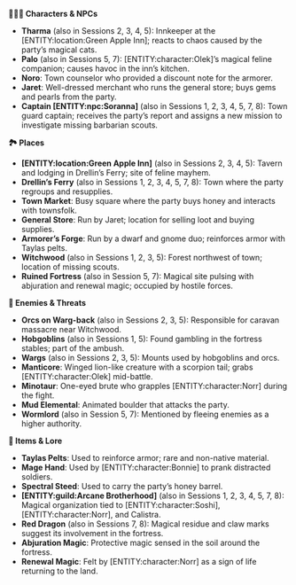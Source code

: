 <p><strong>🧑&zwj;🤝&zwj;🧑 Characters &amp; NPCs</strong></p>
<ul>
<li><strong>Tharma</strong> (also in Sessions 2, 3, 4, 5): Innkeeper at the [ENTITY:location:Green Apple Inn]; reacts to chaos caused by the party&rsquo;s magical cats.</li>
<li><strong>Palo</strong> (also in Sessions 5, 7): [ENTITY:character:Olek]&rsquo;s magical feline companion; causes havoc in the inn&rsquo;s kitchen.</li>
<li><strong>Noro</strong>: Town counselor who provided a discount note for the armorer.</li>
<li><strong>Jaret</strong>: Well-dressed merchant who runs the general store; buys gems and pearls from the party.</li>
<li><strong>Captain [ENTITY:npc:Soranna]</strong> (also in Sessions 1, 2, 3, 4, 5, 7, 8): Town guard captain; receives the party&rsquo;s report and assigns a new mission to investigate missing barbarian scouts.</li>
</ul>
<p><strong>🏞️ Places</strong></p>
<ul>
<li><strong>[ENTITY:location:Green Apple Inn]</strong> (also in Sessions 2, 3, 4, 5): Tavern and lodging in Drellin&rsquo;s Ferry; site of feline mayhem.</li>
<li><strong>Drellin&rsquo;s Ferry</strong> (also in Sessions 1, 2, 3, 4, 5, 7, 8): Town where the party regroups and resupplies.</li>
<li><strong>Town Market</strong>: Busy square where the party buys honey and interacts with townsfolk.</li>
<li><strong>General Store</strong>: Run by Jaret; location for selling loot and buying supplies.</li>
<li><strong>Armorer&rsquo;s Forge</strong>: Run by a dwarf and gnome duo; reinforces armor with Taylas pelts.</li>
<li><strong>Witchwood</strong> (also in Sessions 1, 2, 3, 5): Forest northwest of town; location of missing scouts.</li>
<li><strong>Ruined Fortress</strong> (also in Session 5, 7): Magical site pulsing with abjuration and renewal magic; occupied by hostile forces.</li>
</ul>
<p><strong>🧟 Enemies &amp; Threats</strong></p>
<ul>
<li><strong>Orcs on Warg-back</strong> (also in Sessions 2, 3, 5): Responsible for caravan massacre near Witchwood.</li>
<li><strong>Hobgoblins</strong> (also in Sessions 1, 5): Found gambling in the fortress stables; part of the ambush.</li>
<li><strong>Wargs</strong> (also in Sessions 2, 3, 5): Mounts used by hobgoblins and orcs.</li>
<li><strong>Manticore</strong>: Winged lion-like creature with a scorpion tail; grabs [ENTITY:character:Olek] mid-battle.</li>
<li><strong>Minotaur</strong>: One-eyed brute who grapples [ENTITY:character:Norr] during the fight.</li>
<li><strong>Mud Elemental</strong>: Animated boulder that attacks the party.</li>
<li><strong>Wormlord</strong> (also in Session 5, 7): Mentioned by fleeing enemies as a higher authority.</li>
</ul>
<p><strong>🧭 Items &amp; Lore</strong></p>
<ul>
<li><strong>Taylas Pelts</strong>: Used to reinforce armor; rare and non-native material.</li>
<li><strong>Mage Hand</strong>: Used by [ENTITY:character:Bonnie] to prank distracted soldiers.</li>
<li><strong>Spectral Steed</strong>: Used to carry the party&rsquo;s honey barrel.</li>
<li><strong>[ENTITY:guild:Arcane Brotherhood]</strong> (also in Sessions 1, 2, 3, 4, 5, 7, 8): Magical organization tied to [ENTITY:character:Soshi], [ENTITY:character:Norr], and Calistra.</li>
<li><strong>Red Dragon</strong> (also in Sessions 7, 8): Magical residue and claw marks suggest its involvement in the fortress.</li>
<li><strong>Abjuration Magic</strong>: Protective magic sensed in the soil around the fortress.</li>
<li><strong>Renewal Magic</strong>: Felt by [ENTITY:character:Norr] as a sign of life returning to the land.</li>
</ul>
